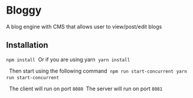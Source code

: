 # Bloggy

A blog engine with CMS that allows user to view/post/edit blogs

## Installation

`npm install`&nbsp;
Or if you are using yarn&nbsp;
`yarn install`&nbsp;

&nbsp;
Then start using the following command&nbsp;
`npm run start-concurrent`&nbsp;
`yarn run start-concurrent`&nbsp;

&nbsp;
The client will run on port `8080`&nbsp;
The server will run on port `8081`&nbsp;
